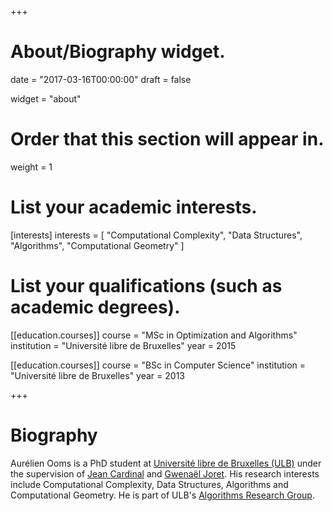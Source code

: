 +++
# About/Biography widget.

date = "2017-03-16T00:00:00"
draft = false

widget = "about"

# Order that this section will appear in.
weight = 1

# List your academic interests.
[interests]
  interests = [
    "Computational Complexity",
    "Data Structures",
    "Algorithms",
    "Computational Geometry"
  ]

# List your qualifications (such as academic degrees).
[[education.courses]]
  course = "MSc in Optimization and Algorithms"
  institution = "Université libre de Bruxelles"
  year = 2015

[[education.courses]]
  course = "BSc in Computer Science"
  institution = "Université libre de Bruxelles"
  year = 2013
 
+++

# Biography

Aurélien Ooms is a PhD student at
[Université libre de Bruxelles (ULB)](http://ulb.be)
under the supervision of
[Jean Cardinal](http://www.ulb.ac.be/di/algo/jcardin) and
[Gwenaël Joret](http://www.ulb.ac.be/di/algo/gjoret).
His research interests include
Computational Complexity,
Data Structures,
Algorithms
and
Computational Geometry.
He is part of ULB's
[Algorithms Research Group](http://algo.ulb.be).
